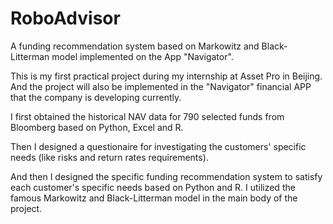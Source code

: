 # RoboAdvisor
A funding recommendation system based on Markowitz and Black-Litterman model implemented on the App "Navigator".

This is my first practical project during my internship at Asset Pro in Beijing. And the project will also be implemented in the "Navigator" financial APP that the company is developing currently.

I first obtained the historical NAV data for 790 selected funds from Bloomberg based on Python, Excel and R.

Then I designed a questionaire for investigating the customers' specific needs (like risks and return rates requirements).

And then I designed the specific funding recommendation system to satisfy each customer's specific needs based on Python and R. I utilized the famous Markowitz and Black-Litterman model in the main body of the project.
